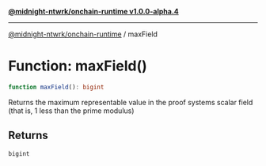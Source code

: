 [**@midnight-ntwrk/onchain-runtime v1.0.0-alpha.4**](../README.md)

***

[@midnight-ntwrk/onchain-runtime](../globals.md) / maxField

# Function: maxField()

```ts
function maxField(): bigint
```

Returns the maximum representable value in the proof systems scalar field
(that is, 1 less than the prime modulus)

## Returns

`bigint`
